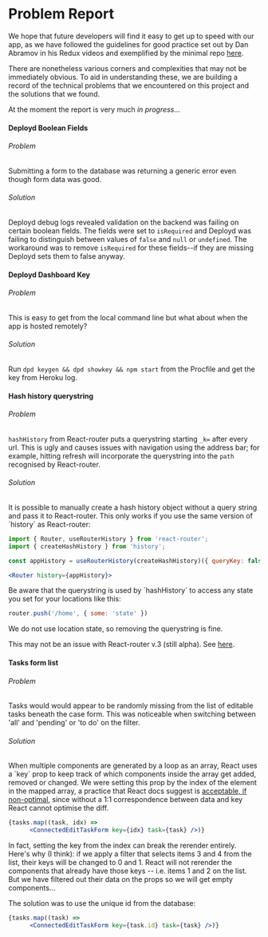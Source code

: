 # Problem Report

We hope that future developers will find it easy to get up to speed with our app, as we have followed the guidelines for good practice set out by Dan Abramov in his Redux videos and exemplified by the minimal repo [here](https://github.com/gaearon/todos).

There are nonetheless various corners and complexities that may not be immediately obvious. To aid in understanding these, we are building a record of the technical problems that we encountered on this project and the solutions that we found.

At the moment the report is very much *in progress...*

#### Deployd Boolean Fields

###### Problem

Submitting a form to the database was returning a generic error even though form data was good.

###### Solution

Deployd debug logs revealed validation on the backend was failing on certain boolean fields. The fields were set to `isRequired` and Deployd was failing to distinguish between values of `false` and `null` or `undefined`. The workaround was to remove `isRequired` for these fields--if they are missing Deployd sets them to false anyway.

#### Deployd Dashboard Key

###### Problem

This is easy to get from the local command line but what about when the app is hosted remotely?

###### Solution

Run `dpd keygen && dpd showkey && npm start` from the Procfile and get the key from Heroku log.

#### Hash history querystring

###### Problem

`hashHistory` from React-router puts a querystring starting `_k=` after every url. This is ugly and causes issues with navigation using the address bar; for example, hitting refresh will incorporate the querystring into the `path` recognised by React-router.

###### Solution

It is possible to manually create a hash history object without a query string and pass it to React-router. This only works if you use the same version of ´history´ as React-router:

```jsx
import { Router, useRouterHistory } from 'react-router';
import { createHashHistory } from 'history';

const appHistory = useRouterHistory(createHashHistory)({ queryKey: false });

<Router history={appHistory}>
```

Be aware that the querystring is used by ´hashHistory´ to access any state you set for your locations like this:

```jsx
router.push('/home', { some: 'state' })
```

We do not use location state, so removing the querystring is fine.

This may not be an issue with React-router v.3 (still alpha). See [here](https://github.com/ReactTraining/react-router/issues/1967).

#### Tasks form list

###### Problem

Tasks would would appear to be randomly missing from the list of editable tasks beneath the case form. This was noticeable when switching between 'all' and 'pending' or 'to do' on the filter. 

###### Solution

When multiple components are generated by a loop as an array, React uses a ´key´ prop to keep track of which components inside the array get added, removed or changed. We were setting this prop by the index of the element in the mapped array, a practice that React docs suggest is [acceptable, if non-optimal](https://facebook.github.io/react/docs/lists-and-keys.html), since without a 1:1 correspondence between data and key React cannot optimise the diff. 

```jsx
{tasks.map((task, idx) =>
      <ConnectedEditTaskForm key={idx} task={task} />)}
```

In fact, setting the key from the index can break the rerender entirely. Here's why (I think): if we apply a filter that selects items 3 and 4 from the list, their keys will be changed to 0 and 1. React will not rerender the components that already have those keys -- i.e. items 1 and 2 on the list. But we have filtered out their data on the props so we will get empty components...

The solution was to use the unique id from the database:

```jsx
{tasks.map((task) =>
      <ConnectedEditTaskForm key={task.id} task={task} />)}
```
